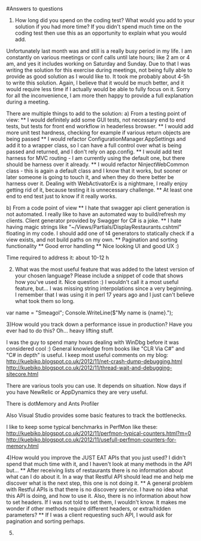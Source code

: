 #Answers to questions
1) How long did you spend on the coding test? What would you add to your solution if you had more time? If you didn't spend much time on the coding test then use this as an opportunity to explain what you would add.

Unfortunately last month was and still is a really busy period in my life. I am constantly on various meetings or conf calls until late hours; like 2 am or 4 am, and yes it includes working on Saturday and Sunday. Due to that I was writing the solution for this exercise during meetings, not being fully able to provide as good solution as I would like to. It took me probably about 4-5h to write this solution. Again, I believe that it would be much better, and it would require less time if I actually would be able to fully focus on it. Sorry for all the inconvenience, I am more then happy to provide a full explanation during a meeting.

There are multiple things to add to the solution:
a) From a testing point of view:
** I would definitely add some GUI tests, not necessary end to end tests, but tests for front end workflow in headerless browser.
** I would add more unit test hardness, checking for example if various return objects are being passed
** I would refactor ConfigurationManager.AppSettings and add it to a wrapper class, so I can have a full control over what is being passed and returned, and I don't rely on app.config.
** I would add test harness for MVC routing - I am currently using the default one, but there should be harness over it already.
** I would refactor NinjectWebCommon class - this is again a default class and I know that it works, but sooner or later someone is going to touch it, and when they do there better be harness over it. Dealing with WebActivatorEx is a nightmare, I really enjoy getting rid of it, because testing it is unnecessary challenge.
** At least one end to end test just to know if it really works.

b) From a code point of view
** I hate that swagger api client generation is not automated. I really like to have an automated way to build/refresh my clients. Client generator provided by Swagger for C# is a joke.
** I hate having magic strings like "~/Views/Partials/DisplayRestaurants.cshtml" floating in my code. I should add one of t4 generators to statically check if a view exists, and not build paths on my own.
** Pagination and sorting functionality
** Good error handling
** Nice looking UI and good UX :)

Time required to address it: about 10-12 h

2) What was the most useful feature that was added to the latest version of your chosen language? Please include a snippet of code that shows how you've used it.
Nice question :)
I wouldn't call it a most useful feature, but... I was missing string interpolations since a very beginning. I remember that I was using it in perl 17 years ago and I just can't believe what took them so long.

var name = "Smeagol";
Console.WriteLine($"My name is {name}.");

3)How would you track down a performance issue in production? Have you ever had to do this?
Oh... heavy lifting stuff.

I was the guy to spend many hours dealing with WinDbg before it was considered cool :) General knowledge from books like "CLR Via C#" and "C# in depth" is useful. I keep most useful comments on my blog:
http://kuebiko.blogspot.co.uk/2012/11/net-crash-dump-debugging.html
http://kuebiko.blogspot.co.uk/2012/11/thread-wait-and-debugging-sitecore.html

There are various tools you can use. It depends on situation. Now days if you have NewRelic or AppDynamics they are very useful.

There is dotMemory and Ants Profiler

Also Visual Studio provides some basic features to track the bottlenecks.

I like to keep some typical benchmarks in PerfMon like these:
http://kuebiko.blogspot.co.uk/2012/11/perfmon-typical-counters.html?m=0
http://kuebiko.blogspot.co.uk/2012/11/usefull-perfmon-counters-for-memory.html

4)How would you improve the JUST EAT APIs that you just used?
I didn't spend that much time with it, and I haven't look at many methods in the API but...
** After receiving lists of restaurants there is no information about what can I do about it. In a way that Restful API should lead me and help me discover what is the next step, this one is not doing it.
** A general problem with Restful APIs is that there is no discovery service. I have no idea what this API is doing, and how to use it. Also, there is no information about how to set headers. If I was not told to set them, I wouldn't know. It makes me wonder if other methods require different headers, or extra/hidden parameters?
** If I was a client requesting such API, I would ask for pagination and sorting perhaps.

5)
